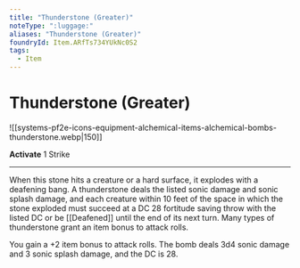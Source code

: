 ```yaml
---
title: "Thunderstone (Greater)"
noteType: ":luggage:"
aliases: "Thunderstone (Greater)"
foundryId: Item.ARfTs734YUkNc0S2
tags:
  - Item
---
```


# Thunderstone (Greater)
![[systems-pf2e-icons-equipment-alchemical-items-alchemical-bombs-thunderstone.webp|150]]

**Activate** 1 Strike

* * *

When this stone hits a creature or a hard surface, it explodes with a deafening bang. A thunderstone deals the listed sonic damage and sonic splash damage, and each creature within 10 feet of the space in which the stone exploded must succeed at a DC 28 fortitude saving throw with the listed DC or be [[Deafened]] until the end of its next turn. Many types of thunderstone grant an item bonus to attack rolls.

You gain a +2 item bonus to attack rolls. The bomb deals 3d4 sonic damage and 3 sonic splash damage, and the DC is 28.
